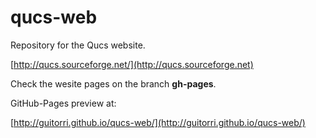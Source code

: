 qucs-web
========

Repository for the Qucs website.

[http://qucs.sourceforge.net/](http://qucs.sourceforge.net)

Check the wesite pages on the branch **gh-pages**.

GitHub-Pages preview at:

[http://guitorri.github.io/qucs-web/](http://guitorri.github.io/qucs-web/)
